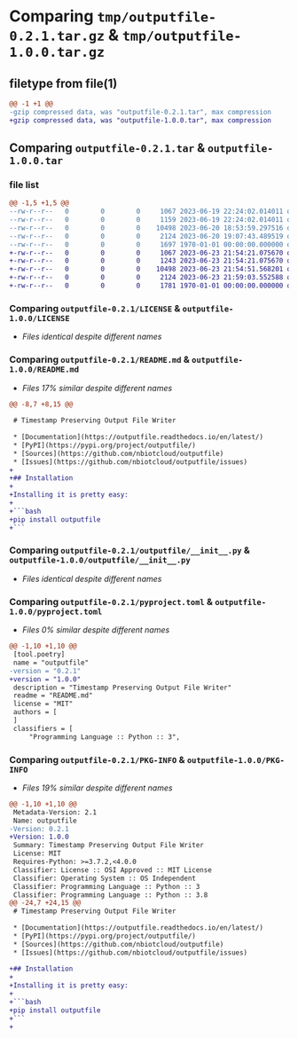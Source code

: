 # Comparing `tmp/outputfile-0.2.1.tar.gz` & `tmp/outputfile-1.0.0.tar.gz`

## filetype from file(1)

```diff
@@ -1 +1 @@
-gzip compressed data, was "outputfile-0.2.1.tar", max compression
+gzip compressed data, was "outputfile-1.0.0.tar", max compression
```

## Comparing `outputfile-0.2.1.tar` & `outputfile-1.0.0.tar`

### file list

```diff
@@ -1,5 +1,5 @@
--rw-r--r--   0        0        0     1067 2023-06-19 22:24:02.014011 outputfile-0.2.1/LICENSE
--rw-r--r--   0        0        0     1159 2023-06-19 22:24:02.014011 outputfile-0.2.1/README.md
--rw-r--r--   0        0        0    10498 2023-06-20 18:53:59.297516 outputfile-0.2.1/outputfile/__init__.py
--rw-r--r--   0        0        0     2124 2023-06-20 19:07:43.489519 outputfile-0.2.1/pyproject.toml
--rw-r--r--   0        0        0     1697 1970-01-01 00:00:00.000000 outputfile-0.2.1/PKG-INFO
+-rw-r--r--   0        0        0     1067 2023-06-23 21:54:21.075670 outputfile-1.0.0/LICENSE
+-rw-r--r--   0        0        0     1243 2023-06-23 21:54:21.075670 outputfile-1.0.0/README.md
+-rw-r--r--   0        0        0    10498 2023-06-23 21:54:51.568201 outputfile-1.0.0/outputfile/__init__.py
+-rw-r--r--   0        0        0     2124 2023-06-23 21:59:03.552588 outputfile-1.0.0/pyproject.toml
+-rw-r--r--   0        0        0     1781 1970-01-01 00:00:00.000000 outputfile-1.0.0/PKG-INFO
```

### Comparing `outputfile-0.2.1/LICENSE` & `outputfile-1.0.0/LICENSE`

 * *Files identical despite different names*

### Comparing `outputfile-0.2.1/README.md` & `outputfile-1.0.0/README.md`

 * *Files 17% similar despite different names*

```diff
@@ -8,7 +8,15 @@
 
 # Timestamp Preserving Output File Writer
 
 * [Documentation](https://outputfile.readthedocs.io/en/latest/)
 * [PyPI](https://pypi.org/project/outputfile/)
 * [Sources](https://github.com/nbiotcloud/outputfile)
 * [Issues](https://github.com/nbiotcloud/outputfile/issues)
+
+## Installation
+
+Installing it is pretty easy:
+
+```bash
+pip install outputfile
+```
```

### Comparing `outputfile-0.2.1/outputfile/__init__.py` & `outputfile-1.0.0/outputfile/__init__.py`

 * *Files identical despite different names*

### Comparing `outputfile-0.2.1/pyproject.toml` & `outputfile-1.0.0/pyproject.toml`

 * *Files 0% similar despite different names*

```diff
@@ -1,10 +1,10 @@
 [tool.poetry]
 name = "outputfile"
-version = "0.2.1"
+version = "1.0.0"
 description = "Timestamp Preserving Output File Writer"
 readme = "README.md"
 license = "MIT"
 authors = [
 ]
 classifiers = [
     "Programming Language :: Python :: 3",
```

### Comparing `outputfile-0.2.1/PKG-INFO` & `outputfile-1.0.0/PKG-INFO`

 * *Files 19% similar despite different names*

```diff
@@ -1,10 +1,10 @@
 Metadata-Version: 2.1
 Name: outputfile
-Version: 0.2.1
+Version: 1.0.0
 Summary: Timestamp Preserving Output File Writer
 License: MIT
 Requires-Python: >=3.7.2,<4.0.0
 Classifier: License :: OSI Approved :: MIT License
 Classifier: Operating System :: OS Independent
 Classifier: Programming Language :: Python :: 3
 Classifier: Programming Language :: Python :: 3.8
@@ -24,7 +24,15 @@
 # Timestamp Preserving Output File Writer
 
 * [Documentation](https://outputfile.readthedocs.io/en/latest/)
 * [PyPI](https://pypi.org/project/outputfile/)
 * [Sources](https://github.com/nbiotcloud/outputfile)
 * [Issues](https://github.com/nbiotcloud/outputfile/issues)
 
+## Installation
+
+Installing it is pretty easy:
+
+```bash
+pip install outputfile
+```
+
```


